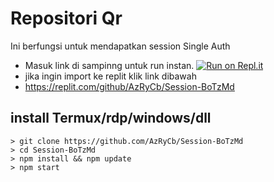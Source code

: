 # Repositori Qr
Ini berfungsi untuk mendapatkan session Single Auth

- Masuk link di sampinng untuk run instan.
[![Run on Repl.it](https://repl.it/badge/github/quiec/whatsAlfa)](https://replit.com/@AzRyCb/Session-BoTzMd#.github/FUNDING.yml)
- jika ingin import ke replit klik  link dibawah
- https://replit.com/github/AzRyCb/Session-BoTzMd

## install Termux/rdp/windows/dll
```
> git clone https://github.com/AzRyCb/Session-BoTzMd
> cd Session-BoTzMd
> npm install && npm update
> npm start
```

